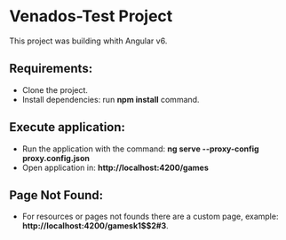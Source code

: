 # Venados-Test Project

This project was building whith Angular v6.

## Requirements:
* Clone the project.
* Install dependencies: run **npm install** command.

## Execute application:
* Run the application with the command: **ng serve --proxy-config proxy.config.json**
* Open application in: **http://localhost:4200/games**

## Page Not Found:
* For resources or pages not founds there are a custom page, example: **http://localhost:4200/gamesk1$$2#3**.


